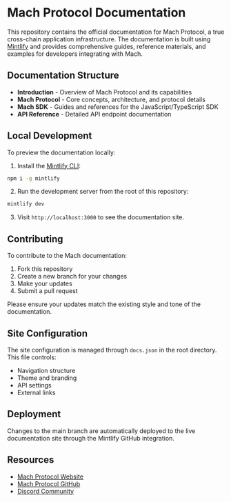 # Mach Protocol Documentation

This repository contains the official documentation for Mach Protocol, a true cross-chain application infrastructure. The documentation is built using [Mintlify](https://mintlify.com/) and provides comprehensive guides, reference materials, and examples for developers integrating with Mach.

## Documentation Structure

- **Introduction** - Overview of Mach Protocol and its capabilities
- **Mach Protocol** - Core concepts, architecture, and protocol details
- **Mach SDK** - Guides and references for the JavaScript/TypeScript SDK
- **API Reference** - Detailed API endpoint documentation

## Local Development

To preview the documentation locally:

1. Install the [Mintlify CLI](https://www.npmjs.com/package/mintlify):

```bash
npm i -g mintlify
```

2. Run the development server from the root of this repository:

```bash
mintlify dev
```

3. Visit `http://localhost:3000` to see the documentation site.

## Contributing

To contribute to the Mach documentation:

1. Fork this repository
2. Create a new branch for your changes
3. Make your updates
4. Submit a pull request

Please ensure your updates match the existing style and tone of the documentation.

## Site Configuration

The site configuration is managed through `docs.json` in the root directory. This file controls:

- Navigation structure
- Theme and branding
- API settings
- External links

## Deployment

Changes to the main branch are automatically deployed to the live documentation site through the Mintlify GitHub integration.

## Resources

- [Mach Protocol Website](https://mach.exchange)
- [Mach Protocol GitHub](https://github.com/tristeroresearch/mach-sdk)
- [Discord Community](https://discord.com/invite/mach)
